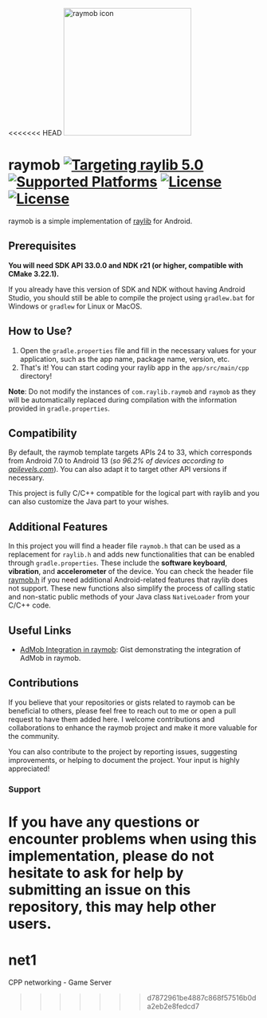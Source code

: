 <<<<<<< HEAD
<img src="app/src/main/ic_launcher-playstore.png" alt="raymob icon" width="256" height="256">

# raymob [![Targeting raylib 5.0](https://img.shields.io/badge/raylib-5.0-3DDC84)](https://raylib.com) [![Supported Platforms](https://img.shields.io/badge/Platform-Android-3DDC84)](https://developer.android.com/) [![License](https://img.shields.io/badge/license-MIT-blue.svg)](LICENSE) [![License](https://img.shields.io/badge/license-zlib%2Flibpng-blue.svg)](LICENSE)

raymob is a simple implementation of [raylib](https://www.raylib.com/) for Android.

## Prerequisites

**You will need SDK API 33.0.0 and NDK r21 (or higher, compatible with CMake 3.22.1).**

If you already have this version of SDK and NDK without having Android Studio, you should still be able to compile the project using `gradlew.bat` for Windows or `gradlew` for Linux or MacOS.

## How to Use?

1. Open the `gradle.properties` file and fill in the necessary values for your application, such as the app name, package name, version, etc.
2. That's it! You can start coding your raylib app in the `app/src/main/cpp` directory!

**Note**: Do not modify the instances of `com.raylib.raymob` and `raymob` as they will be automatically replaced during compilation with the information provided in `gradle.properties`.

## Compatibility

By default, the raymob template targets APIs 24 to 33, which corresponds from Android 7.0 to Android 13 (_so 96.2% of devices according to [apilevels.com](https://apilevels.com/)_). You can also adapt it to target other API versions if necessary.

This project is fully C/C++ compatible for the logical part with raylib and you can also customize the Java part to your wishes.

## Additional Features

In this project you will find a header file `raymob.h` that can be used as a replacement for `raylib.h` and adds new functionalities that can be enabled through `gradle.properties`.
These include the **software keyboard**, **vibration**, and **accelerometer** of the device. You can check the header file [raymob.h](app/src/main/cpp/deps/raymob/raymob.h) if you need additional Android-related features that raylib does not support.
These new functions also simplify the process of calling static and non-static public methods of your Java class `NativeLoader` from your C/C++ code.

## Useful Links

- [AdMob Integration in raymob](https://gist.github.com/Bigfoot71/b3a658458ece93ddcb06f4c78f85076a): Gist demonstrating the integration of AdMob in raymob.

## Contributions

If you believe that your repositories or gists related to raymob can be beneficial to others, please feel free to reach out to me or open a pull request to have them added here.
I welcome contributions and collaborations to enhance the raymob project and make it more valuable for the community.

You can also contribute to the project by reporting issues, suggesting improvements, or helping to document the project. Your input is highly appreciated!

### Support

If you have any questions or encounter problems when using this implementation, please do not hesitate to ask for help by submitting an issue on this repository, this may help other users.
=======
# net1
CPP networking - Game Server
>>>>>>> d7872961be4887c868f57516b0da2eb2e8fedcd7
